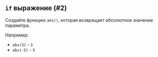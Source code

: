 `if` выражение (#2)
-
Создайте функцию `abs()`, которая возвращает абсолютное значение параметра.

Например:

- `abs(3)` - `3`
- `abs(-5)` - `5`